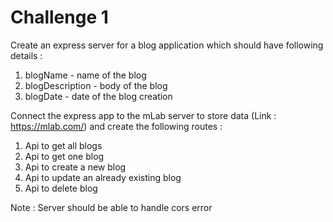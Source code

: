 # Challenge 1

Create an express server for a blog application which should have following details :
1. blogName - name of the blog
2. blogDescription - body of the blog
3. blogDate - date of the blog creation

Connect the express app to the mLab server to store data (Link : https://mlab.com/) and create the
following routes :
1. Api to get all blogs
2. Api to get one blog
3. Api to create a new blog
4. Api to update an already existing blog
5. Api to delete blog

Note : Server should be able to handle cors error
